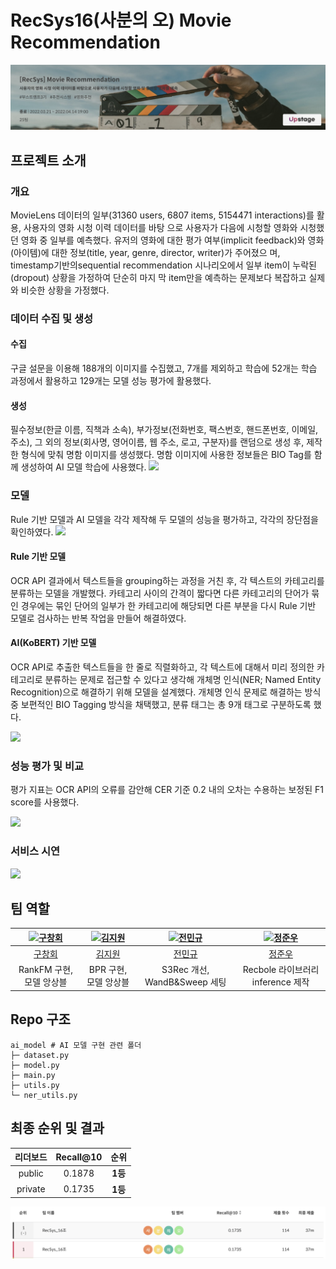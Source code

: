 # RecSys16(사분의 오) Movie Recommendation
![image](./images/movie.png)

## 프로젝트 소개
### 개요
MovieLens 데이터의 일부(31360 users, 6807 items, 5154471 interactions)를 활용, 사용자의 영화 시청 이력 데이터를 바탕
으로 사용자가 다음에 시청할 영화와 시청했던 영화 중 일부를 예측했다.
유저의 영화에 대한 평가 여부(implicit feedback)와 영화(아이템)에 대한 정보(title, year, genre, director, writer)가 주어졌으
며, timestamp기반의sequential recommendation 시나리오에서 일부 item이 누락된(dropout) 상황을 가정하여 단순히 마지
막 item만을 예측하는 문제보다 복잡하고 실제와 비슷한 상황을 가정했다.
### 데이터 수집 및 생성
#### 수집
구글 설문을 이용해 188개의 이미지를 수집했고, 7개를 제외하고 학습에 52개는 학습 과정에서 활용하고 129개는 모델 성능 평가에 활용했다.
#### 생성
필수정보(한글 이름, 직책과 소속), 부가정보(전화번호, 팩스번호, 핸드폰번호, 이메일, 주소), 그 외의 정보(회사명, 영어이름, 웹 주소, 로고, 구분자)를 랜덤으로 생성 후, 제작한 형식에 맞춰 명함 이미지를 생성했다. 명함 이미지에 사용한 정보들은 BIO Tag를 함께 생성하여 AI 모델 학습에 사용했다.
<img src="md_res/1.png" width="500">
### 모델
Rule 기반 모델과 AI 모델을 각각 제작해 두 모델의 성능을 평가하고, 각각의 장단점을 확인하였다.
<img src="md_res/2.png" width="500">
#### Rule 기반 모델
OCR API 결과에서 텍스트들을 grouping하는 과정을 거친 후, 각 텍스트의 카테고리를 분류하는 모델을 개발했다. 카테고리 사이의 간격이 짧다면 다른 카테고리의 단어가 묶인 경우에는 묶인 단어의 일부가 한 카테고리에 해당되면 다른 부분을 다시 Rule 기반 모델로 검사하는 반복 작업을 만들어 해결하였다.
#### AI(KoBERT) 기반 모델
OCR API로 추출한 텍스트들을 한 줄로 직렬화하고, 각 텍스트에 대해서 미리 정의한 카테고리로 분류하는 문제로 접근할 수 있다고 생각해 개체명 인식(NER; Named Entity Recognition)으로 해결하기 위해 모델을 설계했다. 개체명 인식 문제로 해결하는 방식 중 보편적인 BIO Tagging 방식을 채택했고, 분류 태그는 총 9개 태그로 구분하도록 했다.

<img src="md_res/3.png" width="200">

### 성능 평가 및 비교
평가 지표는 OCR API의 오류를 감안해 CER 기준 0.2 내의 오차는 수용하는 보정된 F1 score를 사용했다.

<img src="md_res/4.png" width="200">

### 서비스 시연
<img src="md_res/5.png" width="500">

## 팀 역할
| [ ![구창회](https://avatars.githubusercontent.com/u/63918561?v=4) ](https://github.com/sonyak-ku) | [ ![김지원](https://avatars.githubusercontent.com/u/97625330?v=4) ](https://github.com/Jiwon1729) | [ ![전민규](https://avatars.githubusercontent.com/u/85151359?v=4) ](https://github.com/alsrb0607) | [ ![정준우](https://avatars.githubusercontent.com/u/39089969?v=4) ](https://github.com/ler0n) |
|:----------------------------------------------------------------------------------------------:|:----------------------------------------------------------------------------------------------:|:-------------------------------------------------------------------------------------------------:|:---------------------------------------------------------------------------------------------:|
|                             [ 구창회 ](https://github.com/sonyak-ku)                              |                             [ 김지원 ](https://github.com/Jiwon1729)                              |                              [ 전민규 ](https://github.com/alsrb0607)                             |                              [ 정준우 ](https://github.com/ler0n)                             |
|                             RankFM 구현, 모델 앙상블                              |                        BPR 구현, 모델 앙상블                        |                               S3Rec 개선, WandB&Sweep 세팅                              |                                 Recbole 라이브러리 inference 제작                                

## Repo 구조

```
ai_model # AI 모델 구현 관련 폴더
├─ dataset.py
├─ model.py
├─ main.py
├─ utils.py
└─ ner_utils.py
```

## 최종 순위 및 결과

|리더보드| Recall@10 |   순위   |
|:--------:|:---------:|:------:|
|public|  0.1878   | **1등** |
|private|  0.1735   | **1등** |

![image](./images/private-movie.png)
